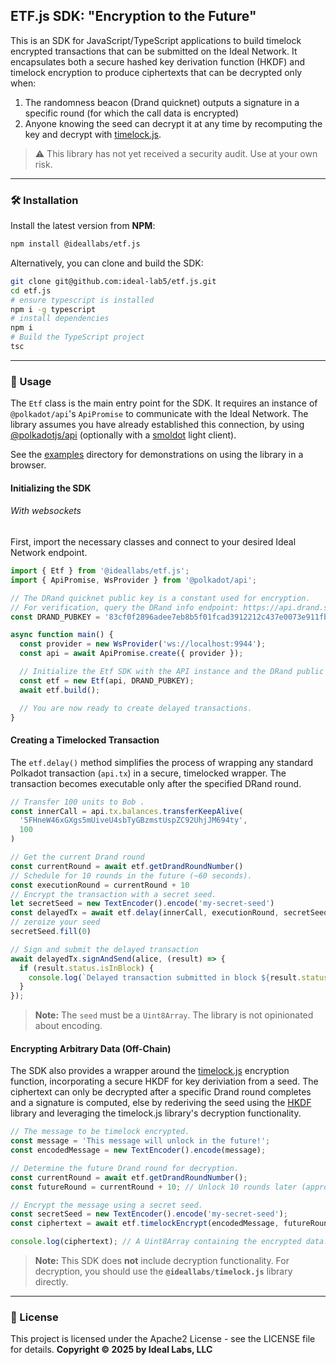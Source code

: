 ## ETF.js SDK: "Encryption to the Future"

This is an SDK for JavaScript/TypeScript applications to build timelock encrypted transactions that can be submitted on the Ideal Network. It encapsulates both a secure hashed key derivation function (HKDF) and timelock encryption to produce ciphertexts that can be decrypted only when:

1) The randomness beacon (Drand quicknet) outputs a signature in a specific round (for which the call data is encrypted)
2) Anyone knowing the seed can decrypt it at any time by recomputing the key and decrypt with [timelock.js](https://www.npmjs.com/package/@ideallabs/timelock.js).

> ⚠️ This library has not yet received a security audit. Use at your own risk.

-----

### 🛠️ Installation

Install the latest version from **NPM**:

```bash
npm install @ideallabs/etf.js
```

Alternatively, you can clone and build the SDK:

```bash
git clone git@github.com:ideal-lab5/etf.js.git
cd etf.js
# ensure typescript is installed
npm i -g typescript
# install dependencies
npm i
# Build the TypeScript project
tsc
```

-----

### 📖 Usage

The `Etf` class is the main entry point for the SDK. It requires an instance of `@polkadot/api`'s `ApiPromise` to communicate with the Ideal Network. The library assumes you have already established this connection, by using [@polkadotjs/api](https://github.com/polkadot-js/api) (optionally with a [smoldot](https://github.com/smol-dot/smoldot) light client).

See the [examples](./examples/) directory for demonstrations on using the library in a browser.

#### Initializing the SDK

###### With websockets

First, import the necessary classes and connect to your desired Ideal Network endpoint.

```javascript
import { Etf } from '@ideallabs/etf.js';
import { ApiPromise, WsProvider } from '@polkadot/api';

// The DRand quicknet public key is a constant used for encryption.
// For verification, query the DRand info endpoint: https://api.drand.sh/52db9ba70e0cc0f6eaf7803dd07447a1f5477735fd3f661792ba94600c84e971/info
const DRAND_PUBKEY = '83cf0f2896adee7eb8b5f01fcad3912212c437e0073e911fb90022d3e760183c8c4b450b6a0a6c3ac6a5776a2d1064510d1fec758c921cc22b0e17e63aaf4bcb5ed66304de9cf809bd274ca73bab4af5a6e9c76a4bc09e76eae8991ef5ece45a';

async function main() {
  const provider = new WsProvider('ws://localhost:9944');
  const api = await ApiPromise.create({ provider });

  // Initialize the Etf SDK with the API instance and the DRand public key.
  const etf = new Etf(api, DRAND_PUBKEY);
  await etf.build();

  // You are now ready to create delayed transactions.
}
```

#### Creating a Timelocked Transaction

The `etf.delay()` method simplifies the process of wrapping any standard Polkadot transaction (`api.tx`) in a secure, timelocked wrapper. The transaction becomes executable only after the specified DRand round.

```javascript
// Transfer 100 units to Bob .
const innerCall = api.tx.balances.transferKeepAlive(
  '5FHneW46xGXgs5mUiveU4sbTyGBzmstUspZC92UhjJM694ty',
  100
)

// Get the current Drand round
const currentRound = await etf.getDrandRoundNumber()
// Schedule for 10 rounds in the future (~60 seconds).
const executionRound = currentRound + 10
// Encrypt the transaction with a secret seed.
let secretSeed = new TextEncoder().encode('my-secret-seed')
const delayedTx = await etf.delay(innerCall, executionRound, secretSeed)
// zeroize your seed
secretSeed.fill(0)

// Sign and submit the delayed transaction
await delayedTx.signAndSend(alice, (result) => {
  if (result.status.isInBlock) {
    console.log(`Delayed transaction submitted in block ${result.status.asInBlock}`);
  }
});
```

> **Note:** The `seed` must be a `Uint8Array`. The library is not opinionated about encoding.

#### Encrypting Arbitrary Data (Off-Chain)

The SDK also provides a wrapper around the [timelock.js](https://www.npmjs.com/package/@ideallabs/timelock.js) encryption function, incorporating a secure HKDF for key deriviation from a seed. The ciphertext can only be decrypted after a specific Drand round completes and a signature is computed, else by rederiving the seed using the [HKDF](https://www.npmjs.com/package/js-crypto-hkdf) library and leveraging the timelock.js library's decryption functionality.

```javascript
// The message to be timelock encrypted.
const message = 'This message will unlock in the future!';
const encodedMessage = new TextEncoder().encode(message);

// Determine the future Drand round for decryption.
const currentRound = await etf.getDrandRoundNumber();
const futureRound = currentRound + 10; // Unlock 10 rounds later (approx. 1 minute).

// Encrypt the message using a secret seed.
const secretSeed = new TextEncoder().encode('my-secret-seed');
const ciphertext = await etf.timelockEncrypt(encodedMessage, futureRound, secretSeed);

console.log(ciphertext); // A Uint8Array containing the encrypted data.
```

> **Note:** This SDK does **not** include decryption functionality. For decryption, you should use the **`@ideallabs/timelock.js`** library directly.

-----

### 📄 License


This project is licensed under the Apache2 License - see the LICENSE file for details.
**Copyright © 2025 by Ideal Labs, LLC**
